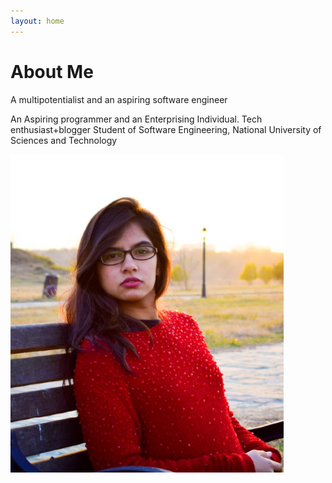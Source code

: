 ```yaml
---
layout: home
---
```

      
# About Me

A multipotentialist and an aspiring software engineer

An Aspiring programmer and an Enterprising Individual. Tech enthusiast+blogger Student of Software Engineering, National University of Sciences and Technology

<img  src="images/we.PNG" />
